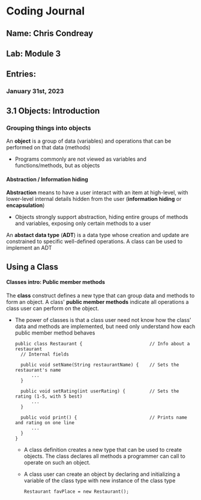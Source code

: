# Coding Journal
## Name: Chris Condreay
## Lab: Module 3
## Entries:
### January 31st, 2023

## 3.1 Objects: Introduction

### Grouping things into objects

An **object** is a group of data (variables) and operations that can be performed on that data (methods)

  - Programs commonly are not viewed as variables and functions/methods, but as objects

#### Abstraction / Information hiding

**Abstraction** means to have a user interact with an item at high-level, with lower-level internal details hidden from the user (**information hiding** or **encapsulation**)

  - Objects strongly support abstraction, hiding entire groups of methods and variables, exposing only certain methods to a user

An **abstact data type** (**ADT**) is a data type whose creation and update are constrained to specific well-defined operations. A class can be used to implement an ADT

## Using a Class

#### Classes intro: Public member methods

The **class** construct defines a new type that can group data and methods to form an object.
A class' **public member methods** indicate all operations a class user can perform on the object.

  - The power of classes is that a class user need not know how the class' data and methods are implemented, but need only understand how each public member method behaves

        public class Restaurant {                         // Info about a restaurant
          // Internal fields

          public void setName(String restaurantName) {    // Sets the restaurant's name
              ...
          }

          public void setRating(int userRating) {         // Sets the rating (1-5, with 5 best)
              ...
          }

          public void print() {                           // Prints name and rating on one line
              ...
          }
        }

      - A class definition creates a new type that can be used to create objects. The class declares all methods a programmer can call to operate on such an object.
      - A class user can create an object by declaring and initializing a variable of the class type with new instance of the class type

            Restaurant favPlace = new Restaurant();